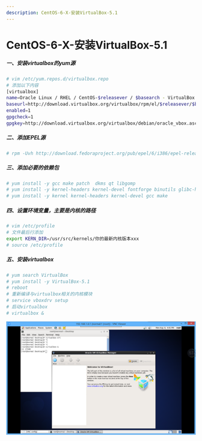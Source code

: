 ```yaml
---
description: CentOS-6-X-安装VirtualBox-5.1
---
```


# CentOS-6-X-安装VirtualBox-5.1

##### 一、安装virtualbox的yum源
```bash
# vim /etc/yum.repos.d/virtualbox.repo
# 添加以下内容
[virtualbox]
name=Oracle Linux / RHEL / CentOS-$releasever / $basearch - VirtualBox
baseurl=http://download.virtualbox.org/virtualbox/rpm/el/$releasever/$basearch
enabled=1
gpgcheck=1
gpgkey=http://download.virtualbox.org/virtualbox/debian/oracle_vbox.asc
```
##### 二、添加EPEL源
```bash
# rpm -Uvh http://download.fedoraproject.org/pub/epel/6/i386/epel-release-6-8.noarch.rpm
```
##### 三、添加必要的依赖包
```bash
# yum install -y gcc make patch  dkms qt libgomp
# yum install -y kernel-headers kernel-devel fontforge binutils glibc-headers glibc-devel
# yum install -y kernel kernel-headers kernel-devel gcc make
```
##### 四、设置环境变量，主要是内核的路径
```bash
# vim /etc/profile
# 文件最后行添加
export KERN_DIR=/usr/src/kernels/你的最新内核版本xxx
# source /etc/profile
```
##### 五、安装virtualbox
```bash
# yum search VirtualBox
# yum install -y VirtualBox-5.1
# reboot
# 重新编译与virtualbox相关的内核模块
# service vboxdrv setup
# 启动virtualbox
# virtualbox &
```
![](/assets/jianshu/2743275-6c0e7cf6fbadb6f8.png)